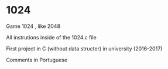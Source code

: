 # 1024
Game 1024 , like 2048

All instrutions inside of the 1024.c file

First project in C (without data structer) in university (2016-2017)

Comments in Portuguese
